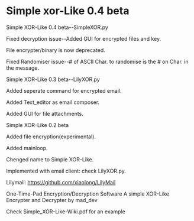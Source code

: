Simple xor-Like 0.4 beta
==========

Simple XOR-Like 0.4 beta--SimpleXOR.py

Fixed decryption issue--Added GUI for encrypted files and key.

File encrypter/binary is now deprecated.

Fixed Randomiser issue--# of ASCII Char. to randomise is the # on Char. in the message.


Simple XOR-Like 0.3 beta--LilyXOR.py

Added seperate command for encrypted email.

Added Text_editor as email composer.

Added GUI for file attachments.


Simple XOR-Like 0.2 beta

Added file encryption(experimental).

Added mainloop.

Chenged name to Simple XOR-Like.

Implemented with email client: check LilyXOR.py.


Lilymail: https://github.com/xiaolong/LilyMail

One-Time-Pad Encryption/Decryption Software
A simple XOR-Like Encrypter and Decrypter by mad_dev



Check Simple_XOR-Like-Wiki.pdf for an example
